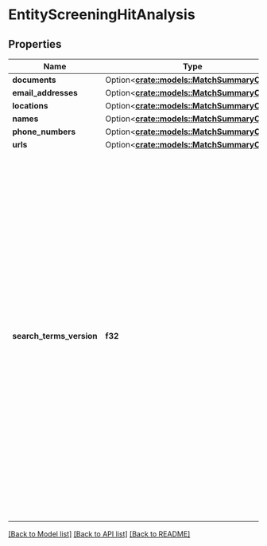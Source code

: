 # EntityScreeningHitAnalysis

## Properties

Name | Type | Description | Notes
------------ | ------------- | ------------- | -------------
**documents** | Option<[**crate::models::MatchSummaryCode**](MatchSummaryCode.md)> |  | [optional]
**email_addresses** | Option<[**crate::models::MatchSummaryCode**](MatchSummaryCode.md)> |  | [optional]
**locations** | Option<[**crate::models::MatchSummaryCode**](MatchSummaryCode.md)> |  | [optional]
**names** | Option<[**crate::models::MatchSummaryCode**](MatchSummaryCode.md)> |  | [optional]
**phone_numbers** | Option<[**crate::models::MatchSummaryCode**](MatchSummaryCode.md)> |  | [optional]
**urls** | Option<[**crate::models::MatchSummaryCode**](MatchSummaryCode.md)> |  | [optional]
**search_terms_version** | **f32** | The version of the entity screening's `search_terms` that were compared when the entity screening hit was added. entity screening hits are immutable once they have been reviewed. If changes are detected due to updates to the entity screening's `search_terms`, the associated entity program, or the list's source data prior to review, the entity screening hit will be updated to reflect those changes. | 

[[Back to Model list]](../README.md#documentation-for-models) [[Back to API list]](../README.md#documentation-for-api-endpoints) [[Back to README]](../README.md)


